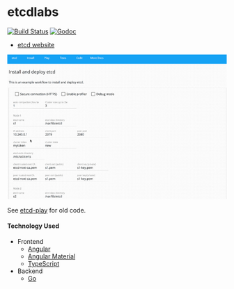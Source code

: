 # etcdlabs

[![Build Status](https://img.shields.io/travis/coreos/etcdlabs.svg?style=flat-square)][cistat] [![Godoc](http://img.shields.io/badge/go-documentation-blue.svg?style=flat-square)][etcdlabs-godoc]

- [etcd website](http://play.etcd.io)

<img src="./etcdlabs.gif" alt="etcdlabs" width="620">

See [etcd-play][old-etcd-play] for old code.

#### Technology Used

- Frontend
    - [Angular](https://angular.io/)
    - [Angular Material](https://github.com/angular/material2)
    - [TypeScript](https://www.typescriptlang.org/index.html)
- Backend
    - [Go](https://golang.org/)

[old-etcd-play]: https://github.com/coreos/etcd-play
[cistat]: https://travis-ci.org/coreos/etcdlabs
[etcdlabs-godoc]: https://godoc.org/github.com/coreos/etcdlabs
